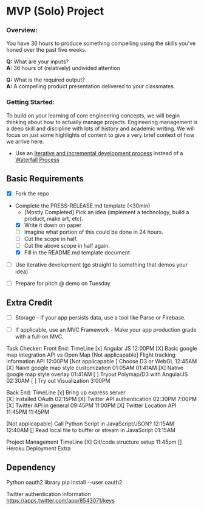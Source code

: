 
# MVP (Solo) Project

### Overview:

You have 36 hours to produce something compelling using the skills you've honed over the past five weeks. 

__Q:__ What are your inputs?
<br>
__A:__ 36 hours of (relatively) undivided attention

__Q:__ What is the required output?
<br>
__A:__ A compelling product presentation delivered to your classmates.


### Getting Started:

To build on your learning of core engineering concepts, we will begin thinking about how to actually manage projects. Engineering management is a deep skill and discipline with lots of history and academic writing. We will focus on just some highlights of content to give a very brief context of how we arrive here.

* Use an [Iterative and incremental development process](http://en.wikipedia.org/wiki/Iterative_and_incremental_development) instead of a [Waterfall Process](http://en.wikipedia.org/wiki/Waterfall_model)

<!--
*  [Agile](http://en.wikipedia.org/wiki/Agile_software_development) - is a modern eveolution of Iterative and Incremental Development (IID) that further formalizes the IID philosophy with a set of principles and best practices. It also applies Lean Manufacturing process like [Kanban](http://en.wikipedia.org/wiki/Kanban).-->

<!--* [Lean Product Process](http://theleanstartup.com/principles) - Takes the essence of Agile Development methodology and applies it more broadly to the development of product and buiness models that support he requirements of the project.
-->


## Basic Requirements
- [X] Fork the repo
- Complete the PRESS-RELEASE.md template (<30min)
  - [Mostly Completed] Pick an idea (implement a technology, build a product, make art, etc).
  - [X] Write it down on paper
  - [ ] Imagine what portion of this could be done in 24 hours.
  - [ ] Cut the scope in half.
  - [ ] Cut the above scope in half again.
  - [X] Fill in the README.md template document
- [ ] Use iterative development (go straight to something that demos your idea)
- [ ] Prepare for pitch @ demo on Tuesday


## Extra Credit

- [ ] Storage - if your app persists data, use a tool like Parse or Firebase. 
- [ ] If applicable, use an MVC Framework - Make your app production grade with a full-on MVC. 



Task Checker:
Front End: 								  TimeLine
[x] Angular JS  						   12:00PM
[X] Basic google map integration API vs Open Map
[Not applicapable] Flight tracking information API      12:00PM
[Not applicapable ] Choose D3 or WebGL    12:45AM
[X] Naive google map style customization  01:05AM 		01:41AM
[X] Native google map style overlay       01:41AM
[ ] Tryout Polymap/D3 with AngularJS      02:30AM
[ ] Try out Visualization 				   3:00PM

Back End: 								TimeLine
[x] Bring up express server 			  
[X] Installed OAuth                        02:15PM
[X] Twitter API authentication			   02:30PM        7:00PM
[X] Twitter API in general 				   09:45PM       11:00PM
[X] Twitter Location API 				   11:45PM 	     11:45PM
<!-- [ ] Use other API for other service -->
[Not applicapable] Call Python Script in JavaScript/JSON? 12:15AM 12:40AM
[] Read local file to buffer or stream in JavaScript   01:15AM 


Project Management                      TimeLine
[X] Git/code structure setup 			 11:45pm
[] Heroku Deployment                     Extra

## Dependency
Python 
	oauth2 library
	 pip install --user oauth2

Twitter authentication information
https://apps.twitter.com/app/8543071/keys